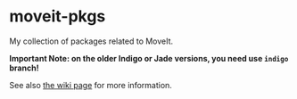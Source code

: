 # moveit-pkgs

My collection of packages related to MoveIt.

**Important Note: on the older Indigo or Jade versions, you need use ``indigo`` branch!**

See also [the wiki page](https://github.com/JenniferBuehler/moveit-pkgs/wiki) for more information.
